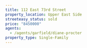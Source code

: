 ```yaml
---
title: 112 East 73rd Street
property_location: Upper East Side
streeteasy_status: sold
price: "8450000"
agents:
  - /agents/garfield/diane-procter
property_type: Single-Family
---
```

